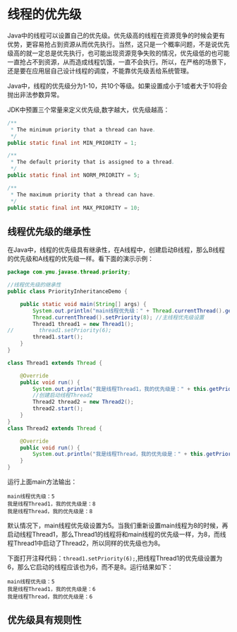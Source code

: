 # 线程的优先级

Java中的线程可以设置自己的优先级。优先级高的线程在资源竞争的时候会更有优势，更容易抢占到资源从而优先执行。当然，这只是一个概率问题，不是说优先级高的就一定总是优先执行，也可能出现资源竞争失败的情况，优先级低的也可能一直抢占不到资源，从而造成线程饥饿，一直不会执行。所以，在严格的场景下，还是要在应用层自己设计线程的调度，不能靠优先级丢给系统管理。

Java中，线程的优先级分为1-10，共10个等级。如果设置成小于1或者大于10将会抛出非法参数异常。 

JDK中预置三个常量来定义优先级,数字越大，优先级越高：
```java
/**
 * The minimum priority that a thread can have.
 */
public static final int MIN_PRIORITY = 1;

/**
 * The default priority that is assigned to a thread.
 */
public static final int NORM_PRIORITY = 5;

/**
 * The maximum priority that a thread can have.
 */
public static final int MAX_PRIORITY = 10;
```

## 线程优先级的继承性

在Java中，线程的优先级具有继承性，在A线程中，创建启动B线程，那么B线程的优先级和A线程的优先级一样。看下面的演示示例：

```java
package com.ymu.javase.thread.priority;

//线程优先级的继承性
public class PriorityInheritanceDemo {

    public static void main(String[] args) {
        System.out.println("main线程优先级：" + Thread.currentThread().getPriority());
        Thread.currentThread().setPriority(8); //主线程优先级设置
        Thread1 thread1 = new Thread1();
//        thread1.setPriority(6);
        thread1.start();
    }
}

class Thread1 extends Thread {

    @Override
    public void run() {
        System.out.println("我是线程Thread1，我的优先级是：" + this.getPriority());
        //创建启动线程Thread2
        Thread2 thread2 = new Thread2();
        thread2.start();
    }
}
class Thread2 extends Thread {

    @Override
    public void run() {
        System.out.println("我是线程Thread，我的优先级是：" + this.getPriority());
    }
}

```
运行上面main方法输出：
```text
main线程优先级：5
我是线程Thread1，我的优先级是：8
我是线程Thread，我的优先级是：8
```
默认情况下，main线程优先级设置为5。当我们重新设置main线程为8的时候，再启动线程Thread1，那么Thread1的线程将和main线程的优先级一样，为8，而线程Thread1中启动了Thread2，所以同样的优先级也为8。

下面打开注释代码：`thread1.setPriority(6);`,把线程Thread1的优先级设置为6，那么它启动的线程应该也为6，而不是8。运行结果如下：
```text
main线程优先级：5
我是线程Thread1，我的优先级是：6
我是线程Thread，我的优先级是：6
```

## 优先级具有规则性


